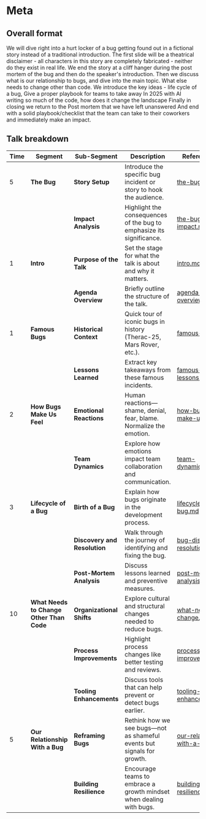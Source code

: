 # Meta 

## Overall format
We will dive right into a hurt locker of a bug getting found out in a fictional story instead of a traditional introduction.
The first slide will be a theatrical disclaimer - all characters in this story are completely fabricated - neither do they exist in real life. 
We end the story at a cliff hanger during the post mortem of the bug and then do the speaker's introduction.
Then we discuss what is our relationship to bugs, and dive into the main topic. What else needs to change other than code.
We introduce the key ideas - life cycle of a bug, 
Give a proper playbook for teams to take away
In 2025 with AI writing so much of the code, how does it change the landscape
Finally in closing we return to the Post mortem that we have left unanswered
And end with a solid playbook/checklist that the team can take to their coworkers and immediately make an impact.


## Talk breakdown

| Time  | Segment                                  | Sub-Segment                          | Description                                                               | Reference File                              |
| ----- | ---------------------------------------- | ------------------------------------ | ------------------------------------------------------------------------- | ------------------------------------------ |
| 5     | **The Bug**                              | **Story Setup**                      | Introduce the specific bug incident or story to hook the audience.        | [the-bug.md](../narratives/the-bug.md)     |
|       |                                          | **Impact Analysis**                  | Highlight the consequences of the bug to emphasize its significance.      | [the-bug-impact.md](../narratives/the-bug-impact.md) |
| 1     | **Intro**                                | **Purpose of the Talk**              | Set the stage for what the talk is about and why it matters.              | [intro.md](../narratives/intro.md)         |
|       |                                          | **Agenda Overview**                  | Briefly outline the structure of the talk.                               | [agenda-overview.md](../narratives/agenda-overview.md) |
| 1     | **Famous Bugs**                          | **Historical Context**               | Quick tour of iconic bugs in history (Therac-25, Mars Rover, etc.).       | [famous-bugs.md](../narratives/famous-bugs.md) |
|       |                                          | **Lessons Learned**                  | Extract key takeaways from these famous incidents.                       | [famous-bugs-lessons.md](../narratives/famous-bugs-lessons.md) |
| 2     | **How Bugs Make Us Feel**                | **Emotional Reactions**              | Human reactions—shame, denial, fear, blame. Normalize the emotion.        | [how-bugs-make-us-feel.md](../narratives/how-bugs-make-us-feel.md) |
|       |                                          | **Team Dynamics**                    | Explore how emotions impact team collaboration and communication.         | [team-dynamics.md](../narratives/team-dynamics.md) |
| 3     | **Lifecycle of a Bug**                   | **Birth of a Bug**                   | Explain how bugs originate in the development process.                    | [lifecycle-of-a-bug.md](../narratives/lifecycle-of-a-bug.md) |
|       |                                          | **Discovery and Resolution**         | Walk through the journey of identifying and fixing the bug.               | [bug-discovery-resolution.md](../narratives/bug-discovery-resolution.md) |
|       |                                          | **Post-Mortem Analysis**             | Discuss lessons learned and preventive measures.                         | [post-mortem-analysis.md](../narratives/post-mortem-analysis.md) |
| 10    | **What Needs to Change Other Than Code** | **Organizational Shifts**            | Explore cultural and structural changes needed to reduce bugs.            | [what-needs-to-change.md](../narratives/what-needs-to-change.md) |
|       |                                          | **Process Improvements**             | Highlight process changes like better testing and reviews.               | [process-improvements.md](../narratives/process-improvements.md) |
|       |                                          | **Tooling Enhancements**             | Discuss tools that can help prevent or detect bugs earlier.               | [tooling-enhancements.md](../narratives/tooling-enhancements.md) |
| 5     | **Our Relationship With a Bug**          | **Reframing Bugs**                   | Rethink how we see bugs—not as shameful events but signals for growth.    | [our-relationship-with-a-bug.md](../narratives/our-relationship-with-a-bug.md) |
|       |                                          | **Building Resilience**              | Encourage teams to embrace a growth mindset when dealing with bugs.       | [building-resilience.md](../narratives/building-resilience.md) |
